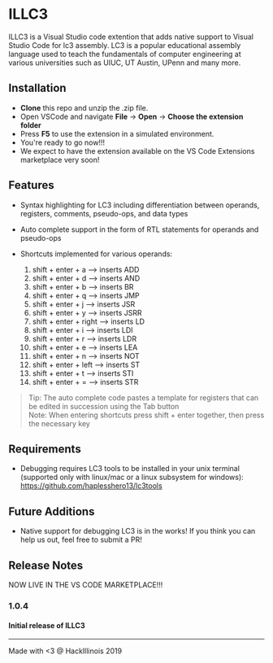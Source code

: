 # ILLC3 

ILLC3 is a Visual Studio code extention that adds native support to Visual Studio Code for lc3 assembly. 
LC3 is a popular educational assembly language used to teach the fundamentals of computer engineering at various universities such as UIUC, UT Austin, UPenn and many more.

## Installation

* **Clone** this repo and unzip the .zip file.
* Open VSCode and navigate **File** &rarr; **Open** &rarr; **Choose the extension folder**
* Press **F5** to use the extension in a simulated environment.
* You're ready to go now!!!
* We expect to have the extension available on the VS Code Extensions marketplace very soon!

## Features

* Syntax highlighting for LC3 including differentiation between operands, registers, comments, pseudo-ops, and data types

* Auto complete support in the form of RTL statements for operands and pseudo-ops  



* Shortcuts implemented for various operands:
    1. shift + enter + a     --> inserts ADD
    2. shift + enter + d     --> inserts AND
    3. shift + enter + b     --> inserts BR
    4. shift + enter + q     --> inserts JMP
    5. shift + enter + j     --> inserts JSR
    6. shift + enter + y     --> inserts JSRR
    7. shift + enter + right --> inserts LD
    8. shift + enter + i     --> inserts LDI 
    9. shift + enter + r     --> inserts LDR
   10. shift + enter + e     --> inserts LEA
   11. shift + enter + n     --> inserts NOT
   12. shift + enter + left  --> inserts ST
   13. shift + enter + t     --> inserts STI
   14. shift + enter + =     --> inserts STR
> Tip: The auto complete code pastes a template for registers that can be edited in succession using the Tab button <br>
> Note: When entering shortcuts press shift + enter together, then press the necessary key
## Requirements

* Debugging requires LC3 tools to be installed in your unix terminal (supported only with linux/mac or a linux subsystem for windows): https://github.com/haplesshero13/lc3tools

## Future Additions
* Native support for debugging LC3 is in the works! If you think you can help us out, feel free to submit a PR!

## Release Notes
NOW LIVE IN THE VS CODE MARKETPLACE!!!

### 1.0.4

#### Initial release of ILLC3

-----------------------------------------------------------------------------------------------------------

Made with <3 @ HackIllinois 2019

